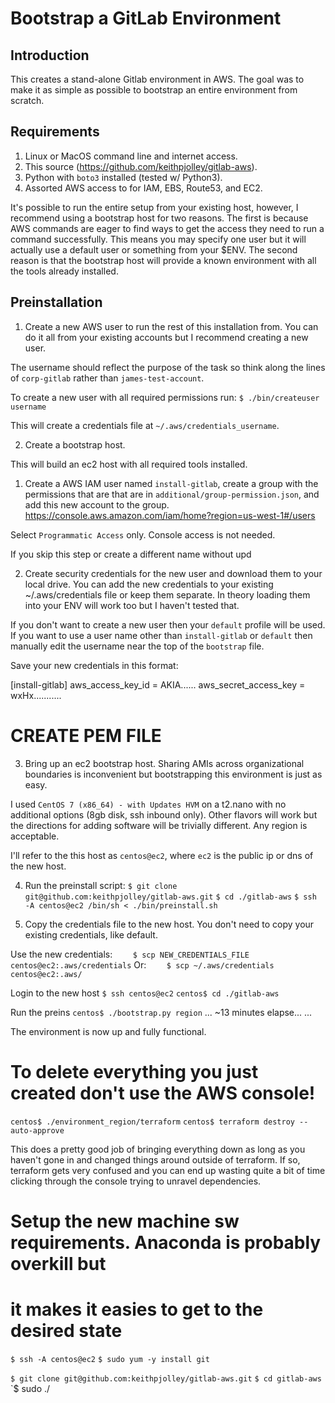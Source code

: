 

# Bootstrap a GitLab Environment

## Introduction

This creates a stand-alone Gitlab environment in AWS. The goal was to make it
as simple as possible to bootstrap an entire environment from scratch.

## Requirements

1. Linux or MacOS command line and internet access.
2. This source (https://github.com/keithpjolley/gitlab-aws).
3. Python with `boto3` installed (tested w/ Python3).
4. Assorted AWS access to for IAM, EBS, Route53, and EC2.

It's possible to run the entire setup from your existing host, however,
I recommend using a bootstrap host for two reasons. The first is because AWS commands
are  eager to find ways to get the access they need to run a command
successfully. This means you may specify one user but it will actually use
a default user or something from your $ENV. The second reason is that
the bootstrap host will provide a known environment with all the tools
already installed.

## Preinstallation

1) Create a new AWS user to run the rest of this installation from. You can
do it all from your existing accounts but I recommend creating a new user.

The username should reflect the purpose of the task so think along the lines
of `corp-gitlab` rather than `james-test-account`.

To create a new user with all required permissions run:
`$ ./bin/createuser username`

This will create a credentials file at `~/.aws/credentials_username`.

2) Create a bootstrap host.

This will build an ec2 host with all required tools installed.




1. Create a AWS IAM user named `install-gitlab`,  create a group with
the permissions that are that are in `additional/group-permission.json`,
and add this new account to the group.
https://console.aws.amazon.com/iam/home?region=us-west-1#/users

Select `Programmatic Access` only. Console access is not needed.

If you skip this step or create a different name without upd


2. Create security credentials for the new user and download them
to your local drive. You can add the new credentials to your existing
~/.aws/credentials file or keep them separate. In theory loading
them into your ENV will work too but I haven't tested that.

If you don't want to create a new user then your `default` profile
will be used. If you want to use a user name other than `install-gitlab`
or `default` then manually edit the username near the top of the
`bootstrap` file.

Save your new credentials in this format:

[install-gitlab]
aws_access_key_id = AKIA......
aws_secret_access_key = wxHx...........


# CREATE PEM FILE


3. Bring up an ec2 bootstrap host. Sharing AMIs across organizational
boundaries is inconvenient but bootstrapping this environment is just as
easy.

I used `CentOS 7 (x86_64) - with Updates HVM` on a t2.nano with no
additional options (8gb disk, ssh inbound only). Other flavors will
work but the directions for adding software will be trivially
different. Any region is acceptable.

I'll refer to the this host as `centos@ec2`, where `ec2` is the public
ip or dns of the new host.

4. Run the preinstall script:
`$ git clone git@github.com:keithpjolley/gitlab-aws.git`
`$ cd ./gitlab-aws`
`$ ssh -A centos@ec2 /bin/sh < ./bin/preinstall.sh`

5. Copy the credentials file to the new host. You don't need to copy
your existing credentials, like default.

Use the new credentials:
`    $ scp NEW_CREDENTIALS_FILE centos@ec2:.aws/credentials`
  Or:
`    $ scp ~/.aws/credentials centos@ec2:.aws/`

Login to the new host
`$ ssh centos@ec2`
`centos$ cd ./gitlab-aws`

Run the preins
`centos$ ./bootstrap.py region`
...
~13 minutes elapse...
...

The environment is now up and fully functional.

# To delete everything you just created don't use the AWS console!
`centos$ ./environment_region/terraform`
`centos$ terraform destroy --auto-approve`

This does a pretty good job of bringing everything down as long as you haven't
gone in and changed things around outside of terraform. If so, terraform gets
very confused and you can end up wasting quite a bit of time clicking through
the console trying to unravel dependencies.





# Setup the new machine sw requirements. Anaconda is probably overkill but 
# it makes it easies to get to the desired state
`$ ssh -A centos@ec2`
`$ sudo yum -y install git`

`$ git clone git@github.com:keithpjolley/gitlab-aws.git`
`$ cd gitlab-aws`
`$ sudo ./


